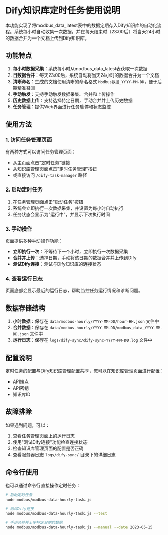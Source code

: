 # Dify知识库定时任务使用说明

本功能实现了将modbus_data_latest表中的数据定期存入Dify知识库的自动化流程。系统每小时自动收集一次数据，并在每天结束时（23:00后）将当天24小时的数据合并为一个文档上传到Dify知识库。

## 功能特点

1. **每小时数据采集**：系统每小时从modbus_data_latest表获取一次数据
2. **日数据合并**：每天23:00后，系统自动将当天24小时的数据合并为一个文档
3. **清晰命名**：生成的文档使用清晰的命名格式 `Modbus数据_YYYY-MM-DD`，便于后期精准召回
4. **手动触发**：支持手动触发数据采集、合并和上传操作
5. **历史数据上传**：支持选择特定日期，手动合并并上传历史数据
6. **任务管理**：提供Web界面进行任务启停和状态监控

## 使用方法

### 1. 访问任务管理页面

有两种方式可以访问任务管理页面：
- 从主页面点击"定时任务"链接
- 从知识库管理页面点击"定时任务管理"按钮
- 或直接访问 `/dify-task-manager` 路径

### 2. 启动定时任务

1. 在任务管理页面点击"启动任务"按钮
2. 系统会立即执行一次数据采集，并设置为每小时自动执行
3. 任务状态会显示为"运行中"，并显示下次执行时间

### 3. 手动操作

页面提供多种手动操作功能：

- **立即执行一次**：不等待下一个小时，立即执行一次数据采集
- **合并并上传**：选择日期，手动将该日期的数据合并并上传到Dify
- **测试Dify连接**：测试与Dify知识库的连接状态

### 4. 查看运行日志

页面底部会显示最近的运行日志，帮助监控任务运行情况和诊断问题。

## 数据存储结构

1. **小时数据**：保存在 `data/modbus-hourly/YYYY-MM-DD/hour-HH.json` 文件中
2. **合并数据**：保存在 `data/modbus-hourly/YYYY-MM-DD/modbus_data_YYYY-MM-DD.json` 文件中
3. **运行日志**：保存在 `logs/dify-sync/dify-sync-YYYY-MM-DD.log` 文件中

## 配置说明

定时任务的配置与Dify知识库管理配置共享，您可以在知识库管理页面进行配置：
- API端点
- API密钥
- 知识库ID

## 故障排除

如果遇到问题，可以：

1. 查看任务管理页面上的运行日志
2. 使用"测试Dify连接"功能检查连接状态
3. 检查知识库管理页面的配置是否正确
4. 查看服务器日志 `logs/dify-sync/` 目录下的详细日志

## 命令行使用

也可以通过命令行直接操作定时任务：

```bash
# 启动定时任务
node modbus/modbus-data-hourly-task.js

# 测试Dify连接
node modbus/modbus-data-hourly-task.js --test

# 手动合并并上传特定日期的数据
node modbus/modbus-data-hourly-task.js --manual --date 2023-05-15
```